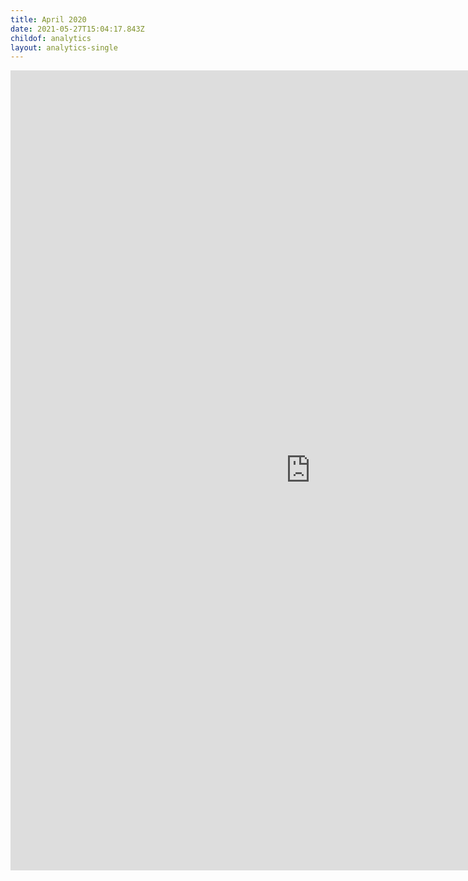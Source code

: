 ```yaml
---
title: April 2020
date: 2021-05-27T15:04:17.843Z
childof: analytics
layout: analytics-single
---
```

<iframe width="960" height="1280" src="https://datastudio.google.com/embed/reporting/3de96d45-ec6b-408c-8c41-242b23a0eecc/page/tPw8" frameborder="0" style="border:0" allowfullscreen></iframe>
